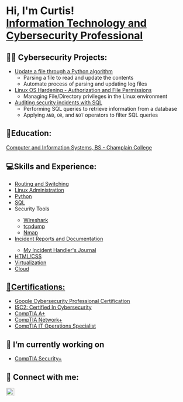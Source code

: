 <h1>Hi, I'm Curtis! <br/><a href="https://www.linkedin.com/in/curtis-g-osbey-iii-4b183315b/"> Information Technology and Cybersecurity Professional</a></h1>

<h2>👨‍💻 Cybersecurity Projects:</h2>

- <a href="https://github.com/cosbey/python/blob/main/Automation%20and%20Scripting/Project%20-%20Update%20a%20file%20through%20a%20Python%20algorithm.md">Update a file through a Python algorithm</a>
  - Parsing a file to read and update the contents
  - Automate process of parsing and updating log files
- <a href="https://github.com/cosbey/linux-admin/tree/main/Security/Linux%20OS%20Hardening%20-%20File%20Permissions">Linux OS Hardening - Authorization and File Permissions</a>
  - Managing File/Directory privileges in the Linux environment
- <a href= "https://github.com/cosbey/SQL/blob/main/Data%20Retrieval/Project%20-%20Auditing%20security%20incidents%20with%20SQL/README.md">Auditing security incidents with SQL</a>
  - Performing SQL queries to retrieve information from a database
  - Applying `AND`, `OR`, and `NOT` operators to filter SQL queries
<!-- - [Praciting DS & Algos in Python](https://github.com/joshmadakor1/Algorithms-Practice) -->

<h2>🏫Education: </h2>
<a href="https://www.parchment.com/u/award/b9486e253d359b34ae723ab8ec31fe94">Computer and Information Systems, BS - Champlain College</a>

<h2>💻Skills and Experience:</h2>
<ul>
  <li><a href="https://github.com/cosbey/routing-and-switching">Routing and Switching</a></li>
  <li><a href="https://github.com/cosbey/linux-admin">Linux Administration</a></li>
  <li><a href="https://github.com/cosbey/python">Python</a></li>
  <li><a href="https://github.com/cosbey/SQL">SQL</a></li>
  <li>Security Tools</li>
    <ul>
      <li><a href= "https://github.com/cosbey/wireshark">Wireshark</li>
      <li><a href="https://github.com/cosbey/tcpdump">tcpdump</li>
      <li>Nmap</li>
    </ul>
  <li>Incident Reports and Documentation</li>
    <ul>
      <li><a href="https://docs.google.com/document/d/1eoH05XfhHIf8ylZz05J6d6B9gbk_goAw/edit?usp=sharing&ouid=115347439251393536117&rtpof=true&sd=true">My Incident Handler's Journal</li>
    </ul>
  <li>HTML/CSS</li>
  <li>Virtualization</li>
  <li>Cloud</li>
</ul>


  

<h2>📃Certifications:</h2>

- <a href="https://www.credly.com/badges/3a89db7e-e319-4bc2-a0e1-e7a66ab02426/linked_in?t=s29klo">Google Cybersecurity Professional Certification</a>
- <a href="https://www.credly.com/badges/9d9c9b7b-c3b1-4b47-9e06-8615e3a961e0/public_url"> ISC2: Certified In Cybersecurity</a>
- <a href="https://www.credly.com/badges/d8e529b4-83cf-42c5-8f11-cbd809ce5642/public_url">CompTIA A+</a>
- <a href="https://www.credly.com/badges/f710d457-be2f-4d98-8a34-cbda9ef6df4c/linked_in_profile">CompTIA Network+</a>
- <a href="https://www.credly.com/badges/40b04fa9-2376-4c77-9475-2fd9845a2024/linked_in_profile">CompTIA IT Operations Specialist</a>



<h2>🔭 I’m currently working on</h2>

- <a href="https://www.comptia.org/certifications/security"> CompTIA Security+</a>

<h2> 🤳 Connect with me:</h2>


[<img align="left" alt="Curtis G Osbeyy III | LinkedIn" width="22px" src="https://cdn.jsdelivr.net/npm/simple-icons@v3/icons/linkedin.svg" />][linkedin]

[linkedin]: https://www.linkedin.com/in/curtis-g-osbey-iii-4b183315b/

<!--
**cosbey/cosbey** is a ✨ _special_ ✨ repository because its `README.md` (this file) appears on your GitHub profile.

Here are some ideas to get you started:

- 🔭 I’m currently working on ...
- 🌱 I’m currently learning ...
- 👯 I’m looking to collaborate on ...
- 🤔 I’m looking for help with ...
- 💬 Ask me about ...
- 📫 How to reach me: ...
- 😄 Pronouns: ...
- ⚡ Fun fact: ...
-->
